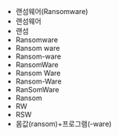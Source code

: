- 랜섬웨어(Ransomware)
- 랜섬웨어
- 랜섬
- Ransomware
- Ransom ware
- Ransom-ware
- RansomWare
- Ransom Ware
- Ransom-Ware
- RanSomWare
- Ransom
- RW
- RSW
- 몸값(ransom)+프로그램(-ware)